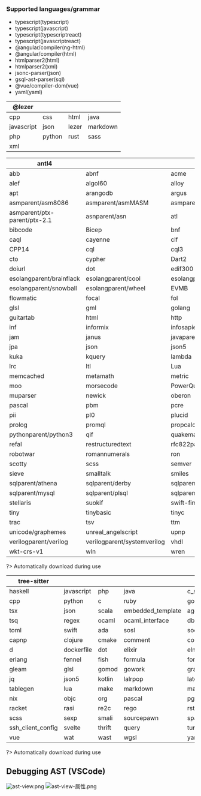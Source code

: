 
### Supported languages/grammar

- typescript(typescript)
- typescript(javascript)
- typescript(typescriptreact)
- typescript(javascriptreact)
- @angular/compiler(ng-html)
- @angular/compiler(html)
- htmlparser2(html)
- htmlparser2(xml)
- jsonc-parser(json)
- gsql-ast-parser(sql)
- @vue/compiler-dom(vue)
- yaml(yaml)

| @lezer     |        |       |          |
| ---------- | ------ | ----- | -------- |
| cpp        | css    | html  | java     |
| javascript | json   | lezer | markdown |
| php        | python | rust  | sass     |
| xml        |        |       |          |

| antl4                        |                             |                       |                             |                             |                             |
| ---------------------------- | --------------------------- | --------------------- | --------------------------- | --------------------------- | --------------------------- |
| abb                          | abnf                        | acme                  | adaparent/ada83             | adaparent/ada95             | adaparent/ada2005           |
| alef                         | algol60                     | alloy                 | alpaca                      | angelscript                 | antlrparent/antlr2          |
| apt                          | arangodb                    | argus                 | arithmetic                  | ASL                         | asmparent/asm6502           |
| asmparent/asm8086            | asmparent/asmMASM           | asmparent/asmZ80      | asmparent/masm              | asmparent/nasm              | asmparent/pdp7              |
| asmparent/ptx-parent/ptx-2.1 | asnparent/asn               | atl                   | b                           | basic                       | bcl                         |
| bibcode                      | Bicep                       | bnf                   | C                           | calculator                  | callable                    |
| caql                         | cayenne                     | clf                   | clojure                     | cmake                       | cobol85                     |
| CPP14                        | cql                         | cql3                  | creole                      | CSS3                        | csv                         |
| cto                          | cypher                      | Dart2                 | datalog                     | dcm                         | dice                        |
| doiurl                       | dot                         | edif300               | edn                         | elixir-parser               | erlang                      |
| esolangparent/brainflack     | esolangparent/cool          | esolangparent/dgol    | esolangparent/lolcode       | esolangparent/loop          | esolangparent/nanofuck      |
| esolangparent/snowball       | esolangparent/wheel         | EVMB                  | fasta                       | fdo91                       | fen                         |
| flowmatic                    | focal                       | fol                   | fortranparent/fortran77     | fortranparent/fortran90     | fusiontables                |
| glsl                         | gml                         | golang                | graphql                     | graphstream-dgs             | gtin                        |
| guitartab                    | html                        | http                  | hypertalk                   | ical                        | icon                        |
| inf                          | informix                    | infosapient           | iri                         | iso8601                     | istc                        |
| jam                          | janus                       | javaparent/java       | javaparent/java8            | javaparent/java20           | jsparent/javascript         |
| jpa                          | json                        | json5                 | karel                       | kirikiri-tjs                | kotlinparent/kotlin         |
| kuka                         | kquery                      | lambda                | lcc                         | less                        | lisa                        |
| lrc                          | ltl                         | Lua                   | Lucene                      | matlab                      | mckeeman-form               |
| memcached                    | metamath                    | metric                | microc                      | modelica                    | modula2                     |
| moo                          | morsecode                   | PowerQuery            | mps                         | muddb                       | mumath                      |
| muparser                     | newick                      | oberon                | oncrpc                      | orwell                      | p                           |
| pascal                       | pbm                         | pcre                  | pddl                        | pdn                         | peoplecode                  |
| pii                          | pl0                         | plucid                | ply                         | PMMN                        | postalcode                  |
| prolog                       | promql                      | propcalc              | properties                  | protobuf2                   | protobuf3                   |
| pythonparent/python3         | qif                         | quakemap              | racket-bsl                  | racket-isl                  | rcs                         |
| refal                        | restructuredtext            | rfc822parent/datetime | rfc822parent/rfc822         | domain                      | filter                      |
| robotwar                     | romannumerals               | ron                   | rpn                         | Corundum                    | rust                        |
| scotty                       | scss                        | semver                | sexpression                 | sgf                         | sharc                       |
| sieve                        | smalltalk                   | smiles                | smtlibv2                    | snobol                      | Solidity                    |
| sqlparent/athena             | sqlparent/derby             | sqlparent/drill       | sqlparent/hiveparent/hivev2 | sqlparent/hiveparent/hivev3 | sqlparent/hiveparent/hivev4 |
| sqlparent/mysql              | sqlparent/plsql             | sqlparent/trino       | sqlparent/tsql              | sqlparent/informix-sql      | stacktrace                  |
| stellaris                    | suokif                      | swift-fin             | szf                         | tcp                         | telephone                   |
| tiny                         | tinybasic                   | tinyc                 | tinymud                     | tl                          | tnt                         |
| trac                         | tsv                         | ttm                   | turing                      | turtle                      | turtle-doc                  |
| unicode/graphemes            | unreal_angelscript          | upnp                  | url                         | useragent                   | vb6                         |
| verilogparent/verilog        | verilogparent/systemverilog | vhdl                  | vmf                         | wavefront                   | webidl                      |
| wkt-crs-v1                   | wln                         | wren                  | xml                         | xpathparent/xpath           | xpathparent/XPath20         |

?> Automatically download during use

| tree-sitter       |            |        |                   |                 |               |
| ----------------- | ---------- | ------ | ----------------- | --------------- | ------------- |
| haskell           | javascript | php    | java              | c_sharp         | css           |
| cpp               | python     | c      | ruby              | go              | bash          |
| tsx               | json       | scala  | embedded_template | agda            | jsdoc         |
| tsq               | regex      | ocaml  | ocaml_interface   | dbscheme        | ql            |
| toml              | swift      | ada    | sosl              | soql            | apex          |
| capnp             | clojure    | cmake  | comment           | commonlisp      | cuda          |
| d                 | dockerfile | dot    | elixir            | elm             | elisp         |
| erlang            | fennel     | fish   | formula           | fortran         | gitattributes |
| gleam             | glsl       | gomod  | gowork            | graphql         | hack          |
| jq                | json5      | kotlin | lalrpop           | latex           | lean          |
| tablegen          | lua        | make   | markdown          | markdown_inline | meson         |
| nix               | objc       | org    | pascal            | pgn             | proto         |
| racket            | rasi       | re2c   | rego              | rst             | r             |
| scss              | sexp       | smali  | sourcepawn        | sparql          | sql_bigquery  |
| ssh_client_config | svelte     | thrift | query             | turtle          | twig          |
| vue               | wat        | wast   | wgsl              | yaml            | yang          |



?> Automatically download during use

## Debugging AST (VSCode)
![ast-view.png](./image/ast-view.png)
![ast-view-属性.png](./image/ast-view-属性.png)
